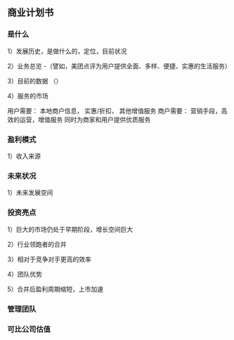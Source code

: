 ## 商业计划书 ##

### 是什么 ###

1）发展历史，是做什么的，定位，目前状况

2）业务总览  -（譬如，美团点评为用户提供全面、多样、便捷、实惠的生活服务）

3）目前的数据 （）

4）服务的市场  

   用户需要：  本地商户信息，  实惠/折扣，   其他增值服务
   商户需要：  营销手段，高效的运营，增值服务
   同时为商家和用户提供优质服务

### 盈利模式 ###

1）收入来源

### 未来状况 ###

1）未来发展空间

### 投资亮点 ###

1）巨大的市场仍处于早期阶段，增长空间巨大

2）行业领跑者的合并

3）相对于竞争对手更高的效率

4）团队优势

5）合并后盈利周期缩短，上市加速

### 管理团队 ###

### 可比公司估值 ###


